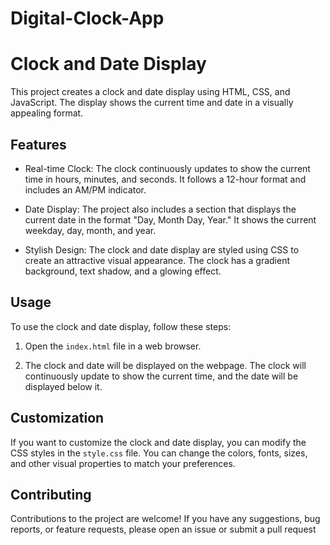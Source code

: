 # Digital-Clock-App

# Clock and Date Display

This project creates a clock and date display using HTML, CSS, and JavaScript. The display shows the current time and date in a visually appealing format.

## Features

- Real-time Clock: The clock continuously updates to show the current time in hours, minutes, and seconds. It follows a 12-hour format and includes an AM/PM indicator.

- Date Display: The project also includes a section that displays the current date in the format "Day, Month Day, Year." It shows the current weekday, day, month, and year.

- Stylish Design: The clock and date display are styled using CSS to create an attractive visual appearance. The clock has a gradient background, text shadow, and a glowing effect.

## Usage

To use the clock and date display, follow these steps:

1. Open the `index.html` file in a web browser.

2. The clock and date will be displayed on the webpage. The clock will continuously update to show the current time, and the date will be displayed below it.

## Customization

If you want to customize the clock and date display, you can modify the CSS styles in the `style.css` file. You can change the colors, fonts, sizes, and other visual properties to match your preferences.

## Contributing

Contributions to the project are welcome! If you have any suggestions, bug reports, or feature requests, please open an issue or submit a pull request

